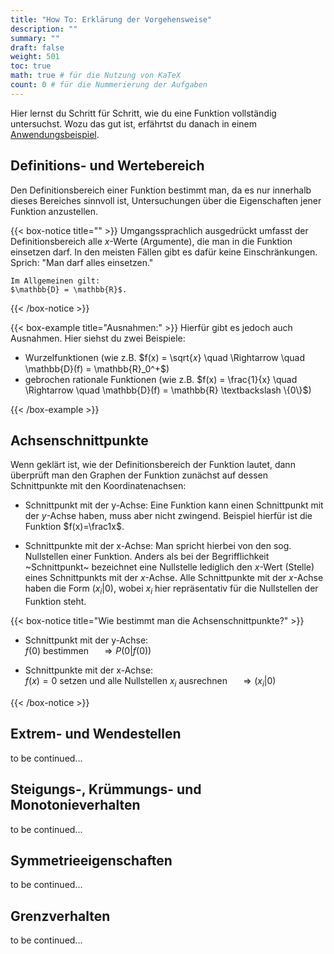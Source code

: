 ```yaml
---
title: "How To: Erklärung der Vorgehensweise"
description: ""
summary: ""
draft: false
weight: 501
toc: true
math: true # für die Nutzung von KaTeX
count: 0 # für die Nummerierung der Aufgaben
---
```


Hier lernst du Schritt für Schritt, wie du eine Funktion vollständig untersuchst.
Wozu das gut ist, erfährtst du danach in einem [Anwendungsbeispiel](/hbf1/4-funktionsuntersuchung/anwendungsbeispiel/).

## Definitions- und Wertebereich

Den Definitionsbereich einer Funktion bestimmt man, da es nur innerhalb dieses Bereiches sinnvoll ist, Untersuchungen über die Eigenschaften jener Funktion anzustellen.

{{< box-notice title="" >}}
    Umgangssprachlich ausgedrückt umfasst der Definitionsbereich alle $x$-Werte (Argumente), die man in die Funktion einsetzen darf. In den meisten Fällen gibt es dafür keine Einschränkungen. Sprich: "Man darf alles einsetzen."

    Im Allgemeinen gilt:
    $\mathbb{D} = \mathbb{R}$.
{{< /box-notice >}}

{{< box-example title="Ausnahmen:" >}}
Hierfür gibt es jedoch auch Ausnahmen. Hier siehst du zwei Beispiele:

- Wurzelfunktionen (wie z.B. $f(x) = \sqrt{𝑥} \quad \Rightarrow \quad \mathbb{D}(f) = \mathbb{R}_0^+$)
- gebrochen rationale Funktionen (wie z.B. $f(x) = \frac{1}{x} \quad \Rightarrow \quad \mathbb{D}(f) = \mathbb{R} \textbackslash \{0\}$)

{{< /box-example >}}

## Achsenschnittpunkte

Wenn geklärt ist, wie der Definitionsbereich der Funktion lautet, dann überprüft man den Graphen der Funktion zunächst auf dessen Schnittpunkte mit den Koordinatenachsen:

- Schnittpunkt mit der y-Achse: Eine Funktion kann einen Schnittpunkt mit der $y$-Achse haben, muss aber nicht zwingend. Beispiel hierfür ist die Funktion $f(x)=\frac1x$.

- Schnittpunkte mit der x-Achse: Man spricht hierbei von den sog. Nullstellen einer Funktion. Anders als bei der Begrifflichkeit ~Schnittpunkt~ bezeichnet eine Nullstelle lediglich den $x$-Wert (Stelle) eines Schnittpunkts mit der $x$-Achse. Alle Schnittpunkte mit der $x$-Achse haben die Form $(x_i|0)$, wobei $x_i$ hier repräsentativ für die Nullstellen der Funktion steht.

{{< box-notice title="Wie bestimmt man die Achsenschnittpunkte?" >}}

- Schnittpunkt mit der y-Achse: \
$f(0)$ bestimmen $\quad \Rightarrow P(0|f(0))$

- Schnittpunkte mit der x-Achse: \
$f(x) = 0$ setzen und alle Nullstellen $x_i$ ausrechnen $\quad \Rightarrow (x_i|0)$

{{< /box-notice >}}

## Extrem- und Wendestellen

to be continued...

## Steigungs-, Krümmungs- und Monotonieverhalten

to be continued...

## Symmetrieeigenschaften

to be continued...

## Grenzverhalten

to be continued...
